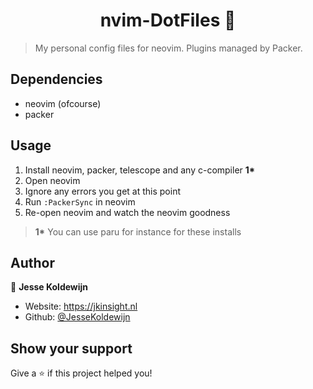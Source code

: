 <h1 align="center">nvim-DotFiles 👋</h1>

> My personal config files for neovim. Plugins managed by Packer.

## Dependencies

-   neovim (ofcourse)
-   packer

## Usage

1. Install neovim, packer, telescope and any c-compiler <strong>1\*</strong>
2. Open neovim
3. Ignore any errors you get at this point
4. Run `:PackerSync` in neovim
5. Re-open neovim and watch the neovim goodness

> <strong>1\*</strong> You can use paru for instance for these installs

## Author

👤 **Jesse Koldewijn**

-   Website: https://jkinsight.nl
-   Github: [@JesseKoldewijn](https://github.com/JesseKoldewijn)

## Show your support

Give a ⭐️ if this project helped you!
